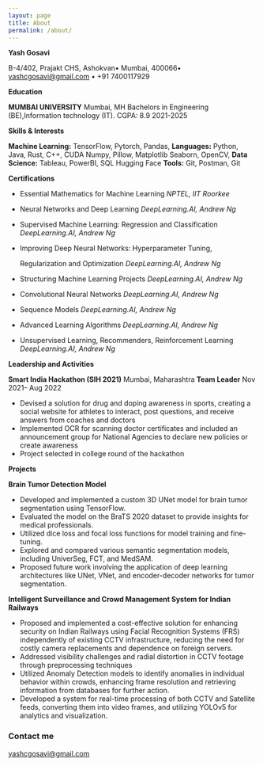 ```yaml
---
layout: page
title: About
permalink: /about/
---
```

**Yash Gosavi**

B-4/402, Prajakt CHS, Ashokvan• Mumbai, 400066• yashcgosavi@gmail.com • +91 7400117929 

**Education**

**MUMBAI UNIVERSITY** Mumbai, MH Bachelors in Engineering (BE),Information technology (IT). CGPA: 8.9 2021-2025

**Skills & Interests**

**Machine Learning:** TensorFlow, Pytorch, Pandas, **Languages:** Python, Java, Rust, C++, CUDA Numpy, Pillow, Matplotlib Seaborn, OpenCV, **Data Science:** Tableau, PowerBI, SQL Hugging Face **Tools:** Git, Postman, Git

**Certifications**

- Essential Mathematics for Machine Learning *NPTEL, IIT Roorkee*
- Neural Networks and Deep Learning *DeepLearning.AI, Andrew Ng*
- Supervised Machine Learning: Regression and Classification *DeepLearning.AI, Andrew Ng*
- Improving Deep Neural Networks: Hyperparameter Tuning,

  Regularization and Optimization *DeepLearning.AI, Andrew Ng*

- Structuring Machine Learning Projects *DeepLearning.AI, Andrew Ng*
- Convolutional Neural Networks *DeepLearning.AI, Andrew Ng*
- Sequence Models *DeepLearning.AI, Andrew Ng*
- Advanced Learning Algorithms *DeepLearning.AI, Andrew Ng*
- Unsupervised Learning, Recommenders, Reinforcement Learning *DeepLearning.AI, Andrew Ng*

**Leadership and Activities**

**Smart India Hackathon (SIH 2021)** Mumbai, Maharashtra **Team Leader** Nov 2021– Aug 2022

- Devised a solution for drug and doping awareness in sports, creating a social website for athletes to interact, post questions, and receive answers from coaches and doctors
- Implemented OCR for scanning doctor certificates and included an announcement group for National Agencies to declare new policies or create awareness
- Project selected in college round of the hackathon

**Projects**

**Brain Tumor Detection Model**

- Developed and implemented a custom 3D UNet model for brain tumor segmentation using TensorFlow.
- Evaluated the model on the BraTS 2020 dataset to provide insights for medical professionals.
- Utilized dice loss and focal loss functions for model training and fine-tuning.
- Explored and compared various semantic segmentation models, including UniverSeg, FCT, and MedSAM.
- Proposed future work involving the application of deep learning architectures like UNet, VNet, and encoder-decoder networks for tumor segmentation.

**Intelligent Surveillance and Crowd Management System for Indian Railways**

- Proposed and implemented a cost-effective solution for enhancing security on Indian Railways using Facial Recognition Systems (FRS) independently of existing CCTV infrastructure, reducing the need for costly camera replacements and dependence on foreign servers.
- Addressed visibility challenges and radial distortion in CCTV footage through preprocessing techniques
- Utilized Anomaly Detection models to identify anomalies in individual behavior within crowds, enhancing frame resolution and retrieving information from databases for further action.
- Developed a system for real-time processing of both CCTV and Satellite feeds, converting them into video frames, and utilizing YOLOv5 for analytics and visualization.


### Contact me

[yashcgosavi@gmail.com](mailto:yashcgosavi@gmail.com)
